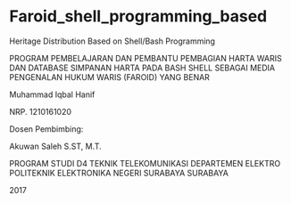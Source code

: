 # Faroid_shell_programming_based
Heritage Distribution Based on Shell/Bash Programming


PROGRAM PEMBELAJARAN DAN PEMBANTU PEMBAGIAN HARTA WARIS DAN DATABASE SIMPANAN HARTA PADA BASH SHELL SEBAGAI MEDIA PENGENALAN HUKUM WARIS (FAROID) YANG BENAR






Muhammad Iqbal Hanif

NRP. 1210161020










Dosen Pembimbing:

Akuwan Saleh S.ST, M.T.












PROGRAM STUDI D4 TEKNIK TELEKOMUNIKASI DEPARTEMEN ELEKTRO
POLITEKNIK ELEKTRONIKA NEGERI SURABAYA SURABAYA

2017



